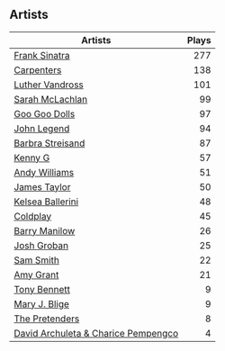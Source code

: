 ## Artists
Artists | Plays 
----- | -----: 
[Frank Sinatra](/artists/frank-sinatra-739) | 277
[Carpenters](/artists/carpenters-39303) | 138
[Luther Vandross](/artists/luther-vandross-3402) | 101
[Sarah McLachlan](/artists/sarah-mclachlan-89556) | 99
[Goo Goo Dolls](/artists/goo-goo-dolls-12135) | 97
[John Legend](/artists/john-legend-36643) | 94
[Barbra Streisand](/artists/barbra-streisand-31892) | 87
[Kenny G](/artists/kenny-g-7789) | 57
[Andy Williams](/artists/andy-williams-16425) | 51
[James Taylor](/artists/james-taylor-5709) | 50
[Kelsea Ballerini](/artists/kelsea-ballerini-30601760) | 48
[Coldplay](/artists/coldplay-1648) | 45
[Barry Manilow](/artists/barry-manilow-31897) | 26
[Josh Groban](/artists/josh-groban-58260) | 25
[Sam Smith](/artists/sam-smith-423762) | 22
[Amy Grant](/artists/amy-grant-3053) | 21
[Tony Bennett](/artists/tony-bennett-2564) | 9
[Mary J. Blige](/artists/mary-j-blige-39258) | 9
[The Pretenders](/artists/the-pretenders-680993) | 8
[David Archuleta & Charice Pempengco](/artists/david-archuleta-charice-pempengco-118303) | 4

